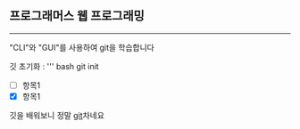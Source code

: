 
## 프로그래머스 웹 프로그래밍
---

"CLI"와 "GUI"를 사용하여 git을 학습합니다

깃 초기화 : 
''' bash
git init

- [ ] 항목1
- [x] 항목1

깃을 배워보니 정말 [git][1]차네요

[1]: https://github.com/msshin99/learn-html